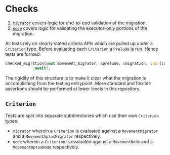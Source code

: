 # Checks

1. [`migrator`](./migration/README.md) covers logic for end-to-end validation of the migration.
2. [`node`](./node/README.md) covers logic for validating the executor-only portions of the migration. 

All tests rely on clearly stated criteria APIs which are pulled up under a `Criterion` type. Before evaluating each `Criterion` a `Prelude` is run. Hence tests are formed:

```rust
checked_migration(&mut movement_migrator, &prelude, &migration, vec![criterion_a, criterion_b, criterion_c])
			.await?;
```

The rigidity of this structure is to make it clear what the migration is accomplishing from the testing entrypoint. More standard and flexible assertions should be performed at lower levels in this repository. 

## `Criterion`
Tests are split into separate subdirectories which use their own `Criterion` types:

- `migrator` wherein a `Criterion` is evaluated against a `MovementMigrator` and a `MovementAptosMigrator` respectively. 
- `node` wherein a `Criterion` is evaluated against a `MovementNode` and a `MovementAptosNode` respectively. 

